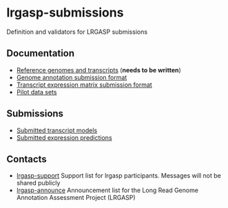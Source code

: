 # lrgasp-submissions
Definition and validators for LRGASP submissions

## Documentation
- [Reference genomes and transcripts](docs/reference-genomes.md) (**needs to be written**)
- [Genome annotation submission format](docs/annotation-format.md)
- [Transcript expression matrix submission format](docs/expression_matrix_format.md)
- [Pilot data sets](docs/pilot-data.md)

## Submissions
- [Submitted transcript models](docs/transcript_submissions.md)
- [Submitted expression predictions](docs/expression_submissions.md)

## Contacts
- [lrgasp-support](mailto:lrgasp-support-group@ucsc.edu)
Support list for lrgasp participants. Messages will not be shared publicly
- [lrgasp-announce](mailto:lrgasp-announce-group@ucsc.edu)
Announcement list for the Long Read Genome Annotation Assessment Project (LRGASP)


